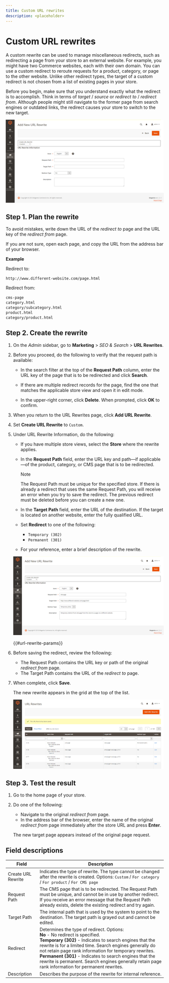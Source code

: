 ```yaml
---
title: Custom URL rewrites
description: <placeholder>
---
```

# Custom URL rewrites

A custom rewrite can be used to manage miscellaneous redirects, such as redirecting a page from your store to an external website. For example, you might have two Commerce websites, each with their own domain. You can use a custom redirect to reroute requests for a product, category, or page to the other website. Unlike other redirect types, the target of a custom redirect is not chosen from a list of existing pages in your store.

Before you begin, make sure that you understand exactly what the redirect is to accomplish. Think in terms of _target_ / _source_ or _redirect to_ / _redirect from_. Although people might still navigate to the former page from search engines or outdated links, the redirect causes your store to switch to the new target.

![URL rewrites - custom](./assets/url-rewrite-custom.png)<!-- zoom -->

## Step 1. Plan the rewrite

To avoid mistakes, write down the URL of the _redirect to_ page and the URL key of the _redirect from_ page.

If you are not sure, open each page, and copy the URL from the address bar of your browser.

**Example**

Redirect to:

    http://www.different-website.com/page.html

Redirect from:

    cms-page
    category.html
    category/subcategory.html
    product.html
    category/product.html

## Step 2. Create the rewrite

1. On the _Admin_ sidebar, go to **Marketing** > _SEO & Search_ > **URL Rewrites**.

1. Before you proceed, do the following to verify that the request path is available:

   - In the search filter at the top of the **Request Path** column, enter the URL key of the page that is to be redirected and click **Search**.

   - If there are multiple redirect records for the page, find the one that matches the applicable store view and open it in edit mode.

   - In the upper-right corner, click **Delete**. When prompted, click **OK** to confirm.

1. When you return to the URL Rewrites page, click **Add URL Rewrite**.

1. Set **Create URL Rewrite** to `Custom`.

1. Under URL Rewrite Information, do the following:

   - If you have multiple store views, select the **Store** where the rewrite applies.

   - In the **Request Path** field, enter the URL key and path—if applicable—of the product, category, or CMS page that is to be redirected.

      >[!NOTE]
      >
      >The Request Path must be unique for the specified store. If there is already a redirect that uses the same Request Path, you will receive an error when you try to save the redirect. The previous redirect must be deleted before you can create a new one.

   - In the **Target Path** field, enter the URL of the destination. If the target is located on another website, enter the fully qualified URL.

   - Set **Redirect** to one of the following:

      - `Temporary (302)`
      - `Permanent (301)`

   - For your reference, enter a brief description of the rewrite.

    ![URL rewrite information](./assets/url-rewrite-custom-add.png)<!-- zoom -->

    {{#url-rewrite-params}}

1. Before saving the redirect, review the following:

   - The Request Path contains the URL key or path of the original _redirect from_ page.
   - The Target Path contains the URL of the _redirect to_ page.

1. When complete, click **Save**.

    The new rewrite appears in the grid at the top of the list.

    ![Custom URL rewrite - saved](./assets/url-rewrite-cms-page-saved.png)<!-- zoom -->

## Step 3. Test the result

1. Go to the home page of your store.

1. Do one of the following:

   - Navigate to the original _redirect from_ page.
   - In the address bar of the browser, enter the name of the original _redirect from_ page immediately after the store URL and press **Enter**.

   The new target page appears instead of the original page request.

## Field descriptions

|Field|Description|
|--- |--- |
|Create URL Rewrite|Indicates the type of rewrite. The type cannot be changed after the rewrite is created. Options: `Custom` / `For category` / `For product` / `For CMS page`|
|Request Path|The CMS page that is to be redirected. The Request Path must be unique, and cannot be in use by another redirect. If you receive an error message that the Request Path already exists, delete the existing redirect and try again.|
|Target Path|The internal path that is used by the system to point to the destination. The target path is grayed out and cannot be edited.|
|Redirect|Determines the type of redirect. Options: <br/>**No** - No redirect is specified. <br/>**Temporary (302)** - Indicates to search engines that the rewrite is for a limited time. Search engines generally do not retain page rank information for temporary rewrites. <br/>**Permanent (301)** - Indicates to search engines that the rewrite is permanent. Search engines generally retain page rank information for permanent rewrites.|
|Description|Describes the purpose of the rewrite for internal reference.|
